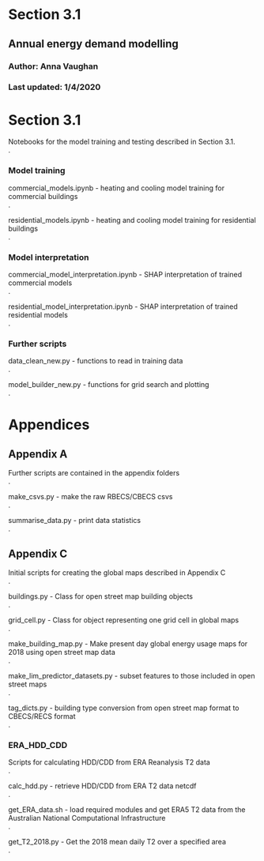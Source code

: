 # Section 3.1
## Annual energy demand modelling
### Author: Anna Vaughan
### Last updated: 1/4/2020

# Section 3.1
Notebooks for the model training and testing described in Section 3.1. <br />. 


### Model training
commercial_models.ipynb - heating and cooling model training for commercial buildings <br />. 

residential_models.ipynb - heating and cooling model training for residential buildings <br />. 


### Model interpretation
commercial_model_interpretation.ipynb - SHAP interpretation of trained commercial models <br />. 

residential_model_interpretation.ipynb - SHAP interpretation of trained residential models <br />. 


### Further scripts
data_clean_new.py - functions to read in training data <br />. 

model_builder_new.py - functions for grid search and plotting<br />. 


# Appendices

## Appendix A
Further scripts are contained in the appendix folders <br />. 


make_csvs.py - make the raw RBECS/CBECS csvs <br />. 

summarise_data.py - print data statistics <br />. 


## Appendix C

Initial scripts for creating the global maps described in Appendix C<br />. 


buildings.py - Class for open street map building objects<br />. 

grid_cell.py - Class for object representing one grid cell in global maps<br />. 

make_building_map.py - Make present day global energy usage maps for 2018 using open street map data<br />. 

make_lim_predictor_datasets.py - subset features to those included in open street maps<br />. 

tag_dicts.py - building type conversion from open street map format to CBECS/RECS format<br />. 


### ERA_HDD_CDD

Scripts for calculating HDD/CDD from ERA Reanalysis T2 data <br />. 

calc_hdd.py - retrieve HDD/CDD from ERA T2 data netcdf<br />. 

get_ERA_data.sh - load required modules and get ERA5 T2 data from the Australian National Computational Infrastructure<br />. 

get_T2_2018.py - Get the 2018 mean daily T2 over a specified area<br />. 



